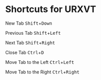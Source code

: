 # Shortcuts for URXVT

New Tab
<kbd>Shift</kbd>+<kbd>Down</kbd>

Previous Tab
<kbd>Shift</kbd>+<kbd>Left</kbd>

Next Tab
<kbd>Shift</kbd>+<kbd>Right</kbd>

Close Tab
<kbd>Ctrl</kbd>+<kbd>D</kbd>

Move Tab to the Left
<kbd>Ctrl</kbd>+<kbd>Left</kbd>

Move Tab to the Right
<kbd>Ctrl</kbd>+<kbd>Right</kbd>


